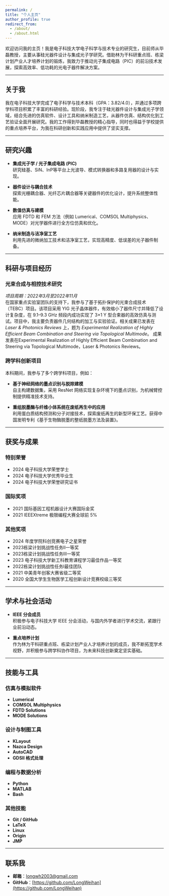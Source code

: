 ```yaml
---
permalink: /
title: "个人主页"
author_profile: true
redirect_from: 
  - /about/
  - /about.html
---
```



欢迎访问我的主页！我是电子科技大学电子科学与技术专业的研究生，目前师从毕磊教授，主要从事硅光器件设计与集成光子学研究。借助林为干科研重点班、栋梁计划产业人才培养计划的锻炼，我致力于推动光子集成电路（PIC）的前沿技术发展，探索高效率、低功耗的光电子器件解决方案。

---

## 关于我

我在电子科技大学完成了电子科学与技术本科（GPA：3.82/4.0），并通过多项跨学科项目积累了丰富的科研经验。现阶段，我专注于硅光器件设计与集成光子学领域，结合先进的仿真软件、设计工具和纳米制造工艺，从器件仿真、结构优化到工艺验证全面开展研究。我的工作得到毕磊教授的精心指导，同时也得益于学校提供的重点培养平台，为我在科研创新和实践应用中提供了坚实支撑。

---

## 研究兴趣

- **集成光子学 / 光子集成电路 (PIC)**  
  研究硅基、SiN、InP等平台上光波导、模式转换器和多路复用器的设计与实现。

- **器件设计与耦合技术**  
  探索光栅耦合器、光纤芯片耦合器等关键器件的优化设计，提升系统整体性能。

- **数值仿真与建模**  
  应用 FDTD 和 FEM 方法（例如 Lumerical、COMSOL Multiphysics、MODE）对光学器件进行全方位仿真和优化。

- **纳米制造与洁净室工艺**  
  利用先进的微纳加工技术和洁净室工艺，实现高精度、低误差的光子器件制备。

---

## 科研与项目经历

### 光束合成与相控技术研究  
*项目周期：2022年3月至2022年11月*  
在国家重点实验室团队的支持下，我参与了基于拓扑保护的光束合成技术（TEBC）项目。该项目采用 YIG 光子晶体器件，有效缩小了器件尺寸并降低了设计复杂度，在 9.1–9.3 GHz 频段内成功实现了 3×1 Y 型合束器的高效仿真与测试。项目中，我主要负责器件几何结构的加工与实验验证。相关成果已发表在 *Laser & Photonics Reviews* 上，题为 *Experimental Realization of Highly Efficient Beam Combination and Steering via Topological Multimode*。
成果发表在Experimental Realization of Highly Efficient Beam Combination and Steering via Topological Multimode，Laser & Photonics Reviews。

### 跨学科创新项目  
本科期间，我参与了多个跨学科项目，例如：

- **基于神经网络的墨点识别与脱除建模**  
  自主构建数据集，采用 ResNet 网络实现复杂环境下的墨点识别，为机械臂控制提供精准技术支持。

- **重组脱墨酶与纤维小体系统在废纸再生中的应用**  
  利用蛋白质结构预测和分子对接技术，探索废纸再生的新型环保工艺。获得中国发明专利《基于生物酶脱墨的整纸脱墨方法及装置》。

---

## 获奖与成果

### 特别荣誉
- 2024 电子科技大学荣誉学士  
- 2024 电子科技大学优秀毕业生  
- 2024 电子科技大学荣誉研究证书

### 国际奖项
- 2021 国际基因工程机器设计大赛国际金奖  
- 2021 IEEEXtreme 极限编程大赛全球前 5%  

### 其他奖项
- 2024 年度学院科创竞赛电子之星荣誉
- 2023栋梁计划挑战性任务II一等奖
- 2023栋梁计划挑战性任务III一等奖
- 2023 电子科技大学新工科教育课程学习最佳作品一等奖      
- 2022栋梁计划挑战性任务I最佳团队
- 2021 中美青年创客大赛省级二等奖
- 2020 全国大学生生物医学工程创新设计竞赛校级三等奖 

---

## 学术与社会活动

- **IEEE 分会成员**  
  积极参与电子科技大学 IEEE 分会活动，与国内外学者进行学术交流，紧跟行业前沿动态。

- **重点培养计划**  
  作为林为干科研重点班、栋梁计划产业人才培养计划的成员，我不断拓宽学术视野，并积极参与跨学科协作项目，为未来科技创新奠定坚实基础。

---


## 技能与工具

### 仿真与模拟软件
- **Lumerical**
- **COMSOL Multiphysics**
- **FDTD Solutions**
- **MODE Solutions**

### 设计与制图工具
- **KLayout**
- **Nazca Design**
- **AutoCAD**
- **GDSII 格式处理**

### 编程与数据分析
- **Python**
- **MATLAB**
- **Bash**

### 其他技能
- **Git / GitHub**
- **LaTeX**
- **Linux**
- **Origin**
- **JMP**

---

## 联系我

- **邮箱**：[longwh2003@gmail.com](mailto:longwh2003@gmail.com)  
- **GitHub**：[https://github.com/LongWeihan](https://github.com/LongWeihan)
